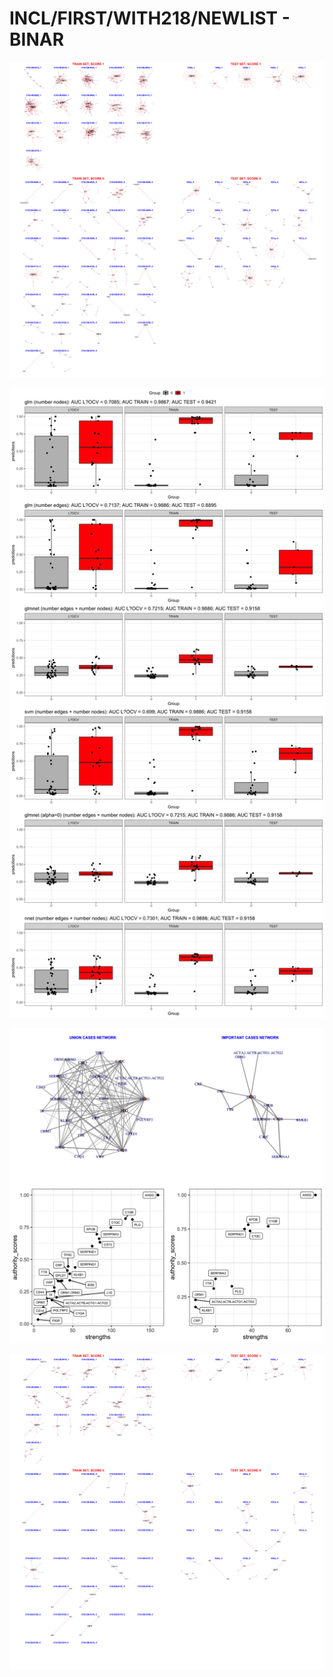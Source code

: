 # INCL/FIRST/WITH218/NEWLIST - BINAR

![Image](InclDNI_First_NEWEST_patients_networks_BINAR.png)

![Image](InclDNI_First_NEWEST_nodes_and_edges_binar.png)

![Image](InclDNI_First_NEWEST_SUM_CASES.png)

![Image](InclDNI_First_NEWEST_patients_networks_BINAR_FILTERED.png)
